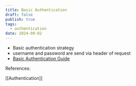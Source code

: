 ```yaml
---
title: Basic Authentication
draft: false
publish: true
tags:
  - authentication
date: 2024-09-02
---
```

- Basic authentication strategy
- username and password are send via header of request
- [Basic Authentication Guide](https://roadmap.sh/guides/basic-authentication)

References: 

[[Authentication]]